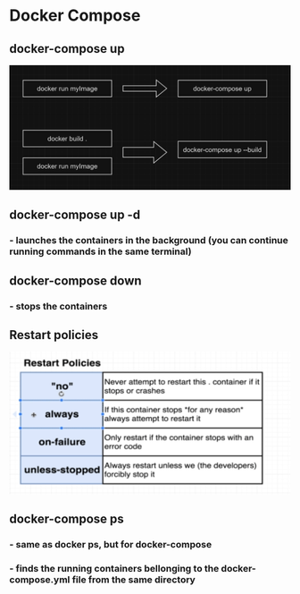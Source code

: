 # Docker Compose
## docker-compose up
![alt text](./images/image.png)
## docker-compose up -d
### - launches the containers in the background (you can continue running commands in the same terminal)

## docker-compose down
### - stops the containers

## Restart policies
![alt text](./images/image-1.png)

## docker-compose ps
### - same as docker ps, but for docker-compose 
### - finds the running containers bellonging to the docker-compose.yml file from the same directory